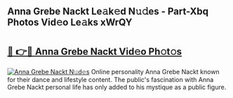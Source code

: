 ## Anna Grebe Nackt Le𝚊k𝚎d N𝚞𝚍es - Part-Xbq Photos Vid𝚎o Le𝚊ks xWrQY

# <h2><a href="http://fb7eosu.evod.top/?m=Anna+Grebe+Nackt">🔗 👉🔴 Anna Grebe Nackt Vid𝚎o Ph𝚘t𝚘s</a></h2>

[![Anna Grebe Nackt N𝚞d𝚎s](https://i.imgur.com/8V9OHl7.gif)](http://fb7eosu.evod.top/?m=Anna+Grebe+Nackt)
Online personality Anna Grebe Nackt known for their dance and lifestyle content. The public's fascination with Anna Grebe Nackt personal life has only added to his mystique as a public figure. 
